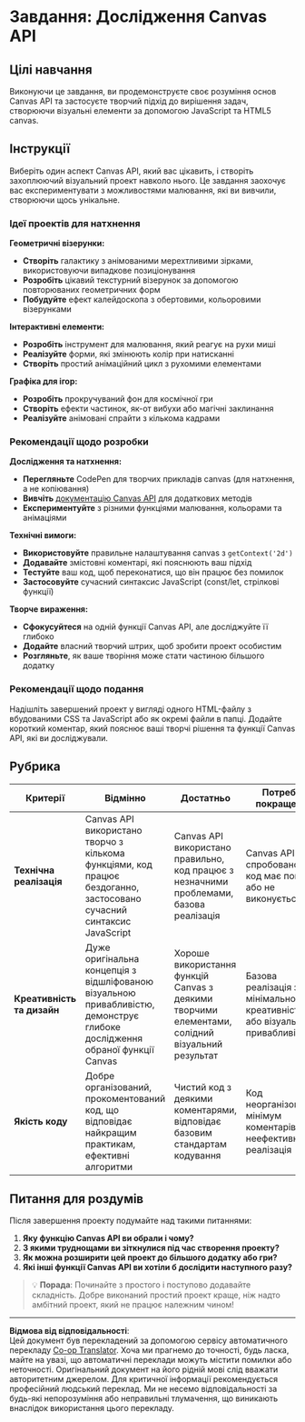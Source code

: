 <!--
CO_OP_TRANSLATOR_METADATA:
{
  "original_hash": "87cd43afe5b69dbbffb5c4b209ea6791",
  "translation_date": "2025-10-24T15:56:52+00:00",
  "source_file": "6-space-game/2-drawing-to-canvas/assignment.md",
  "language_code": "uk"
}
-->
# Завдання: Дослідження Canvas API

## Цілі навчання

Виконуючи це завдання, ви продемонструєте своє розуміння основ Canvas API та застосуєте творчий підхід до вирішення задач, створюючи візуальні елементи за допомогою JavaScript та HTML5 canvas.

## Інструкції

Виберіть один аспект Canvas API, який вас цікавить, і створіть захоплюючий візуальний проект навколо нього. Це завдання заохочує вас експериментувати з можливостями малювання, які ви вивчили, створюючи щось унікальне.

### Ідеї проектів для натхнення

**Геометричні візерунки:**
- **Створіть** галактику з анімованими мерехтливими зірками, використовуючи випадкове позиціонування
- **Розробіть** цікавий текстурний візерунок за допомогою повторюваних геометричних форм
- **Побудуйте** ефект калейдоскопа з обертовими, кольоровими візерунками

**Інтерактивні елементи:**
- **Розробіть** інструмент для малювання, який реагує на рухи миші
- **Реалізуйте** форми, які змінюють колір при натисканні
- **Створіть** простий анімаційний цикл з рухомими елементами

**Графіка для ігор:**
- **Розробіть** прокручуваний фон для космічної гри
- **Створіть** ефекти частинок, як-от вибухи або магічні заклинання
- **Реалізуйте** анімовані спрайти з кількома кадрами

### Рекомендації щодо розробки

**Дослідження та натхнення:**
- **Перегляньте** CodePen для творчих прикладів canvas (для натхнення, а не копіювання)
- **Вивчіть** [документацію Canvas API](https://developer.mozilla.org/docs/Web/API/Canvas_API) для додаткових методів
- **Експериментуйте** з різними функціями малювання, кольорами та анімаціями

**Технічні вимоги:**
- **Використовуйте** правильне налаштування canvas з `getContext('2d')`
- **Додавайте** змістовні коментарі, які пояснюють ваш підхід
- **Тестуйте** ваш код, щоб переконатися, що він працює без помилок
- **Застосовуйте** сучасний синтаксис JavaScript (const/let, стрілкові функції)

**Творче вираження:**
- **Сфокусуйтеся** на одній функції Canvas API, але досліджуйте її глибоко
- **Додайте** власний творчий штрих, щоб зробити проект особистим
- **Розгляньте**, як ваше творіння може стати частиною більшого додатку

### Рекомендації щодо подання

Надішліть завершений проект у вигляді одного HTML-файлу з вбудованими CSS та JavaScript або як окремі файли в папці. Додайте короткий коментар, який пояснює ваші творчі рішення та функції Canvas API, які ви досліджували.

## Рубрика

| Критерії | Відмінно | Достатньо | Потребує покращення |
|----------|----------|-----------|---------------------|
| **Технічна реалізація** | Canvas API використано творчо з кількома функціями, код працює бездоганно, застосовано сучасний синтаксис JavaScript | Canvas API використано правильно, код працює з незначними проблемами, базова реалізація | Canvas API спробовано, але код має помилки або не виконується |
| **Креативність та дизайн** | Дуже оригінальна концепція з відшліфованою візуальною привабливістю, демонструє глибоке дослідження обраної функції Canvas | Хороше використання функцій Canvas з деякими творчими елементами, солідний візуальний результат | Базова реалізація з мінімальною креативністю або візуальною привабливістю |
| **Якість коду** | Добре організований, прокоментований код, що відповідає найкращим практикам, ефективні алгоритми | Чистий код з деякими коментарями, відповідає базовим стандартам кодування | Код неорганізований, мінімум коментарів, неефективна реалізація |

## Питання для роздумів

Після завершення проекту подумайте над такими питаннями:

1. **Яку функцію Canvas API ви обрали і чому?**
2. **З якими труднощами ви зіткнулися під час створення проекту?**
3. **Як можна розширити цей проект до більшого додатку або гри?**
4. **Які інші функції Canvas API ви хотіли б дослідити наступного разу?**

> 💡 **Порада**: Починайте з простого і поступово додавайте складність. Добре виконаний простий проект краще, ніж надто амбітний проект, який не працює належним чином!

---

**Відмова від відповідальності**:  
Цей документ був перекладений за допомогою сервісу автоматичного перекладу [Co-op Translator](https://github.com/Azure/co-op-translator). Хоча ми прагнемо до точності, будь ласка, майте на увазі, що автоматичні переклади можуть містити помилки або неточності. Оригінальний документ на його рідній мові слід вважати авторитетним джерелом. Для критичної інформації рекомендується професійний людський переклад. Ми не несемо відповідальності за будь-які непорозуміння або неправильні тлумачення, що виникають внаслідок використання цього перекладу.